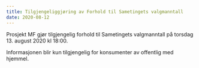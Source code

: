```yaml
---
title: Tilgjengeliggjøring av Forhold til Sametingets valgmanntall
date: 2020-08-12
---
```


Prosjekt MF gjør tilgjengelig forhold til Sametingets valgmanntall på torsdag 13. august 2020 kl 18:00. 

Informasjonen blir kun tilgjengelig for konsumenter av offentlig med hjemmel.


